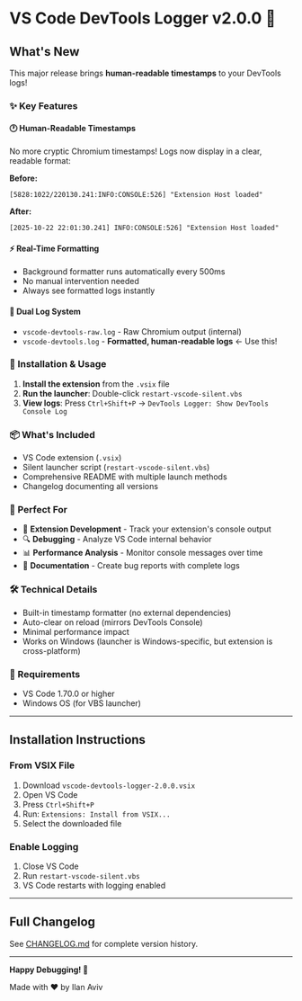 # VS Code DevTools Logger v2.0.0 🎉

## What's New

This major release brings **human-readable timestamps** to your DevTools logs!

### ✨ Key Features

#### 🕐 Human-Readable Timestamps
No more cryptic Chromium timestamps! Logs now display in a clear, readable format:

**Before:**
```
[5828:1022/220130.241:INFO:CONSOLE:526] "Extension Host loaded"
```

**After:**
```
[2025-10-22 22:01:30.241] INFO:CONSOLE:526] "Extension Host loaded"
```

#### ⚡ Real-Time Formatting
- Background formatter runs automatically every 500ms
- No manual intervention needed
- Always see formatted logs instantly

#### 📁 Dual Log System
- `vscode-devtools-raw.log` - Raw Chromium output (internal)
- `vscode-devtools.log` - **Formatted, human-readable logs** ← Use this!

### 🚀 Installation & Usage

1. **Install the extension** from the `.vsix` file
2. **Run the launcher**: Double-click `restart-vscode-silent.vbs`
3. **View logs**: Press `Ctrl+Shift+P` → `DevTools Logger: Show DevTools Console Log`

### 📦 What's Included

- VS Code extension (`.vsix`)
- Silent launcher script (`restart-vscode-silent.vbs`)
- Comprehensive README with multiple launch methods
- Changelog documenting all versions

### 🎯 Perfect For

- 🐛 **Extension Development** - Track your extension's console output
- 🔍 **Debugging** - Analyze VS Code internal behavior
- 📊 **Performance Analysis** - Monitor console messages over time
- 📝 **Documentation** - Create bug reports with complete logs

### 🛠️ Technical Details

- Built-in timestamp formatter (no external dependencies)
- Auto-clear on reload (mirrors DevTools Console)
- Minimal performance impact
- Works on Windows (launcher is Windows-specific, but extension is cross-platform)

### 📝 Requirements

- VS Code 1.70.0 or higher
- Windows OS (for VBS launcher)

---

## Installation Instructions

### From VSIX File
1. Download `vscode-devtools-logger-2.0.0.vsix`
2. Open VS Code
3. Press `Ctrl+Shift+P`
4. Run: `Extensions: Install from VSIX...`
5. Select the downloaded file

### Enable Logging
1. Close VS Code
2. Run `restart-vscode-silent.vbs`
3. VS Code restarts with logging enabled

---

## Full Changelog

See [CHANGELOG.md](CHANGELOG.md) for complete version history.

---

**Happy Debugging! 🎉**

Made with ❤️ by Ilan Aviv
